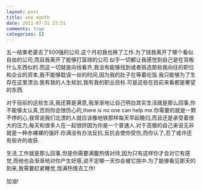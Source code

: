 ```yaml
---
layout: post
title: one month
date: 2011-07-31 23:51
comments: true
categories: []
---
```

五一结束老婆去了500强的公司.这个月初我也换了工作.为了钱我离开了哪个看似自由的公司,而且我离开了能够打篮球的公司.似乎一切都让我感觉到自己是在背叛什么东西似的.而这一切就是向钱看齐,我没有能够找到或者挑选那些我向往的职位和企业的资本,我不能够耽误一丝的时间,因为我的肚子在等着吃饭.我只能够为了生存在这里漂泊.我有我的人生规划,我有我的职业目标.可是这些在目前来看都是奢望的东西.

对于目前的这些生活,我还算是满意,我渐渐地让自己明白其实生活就是那么回事,你不能够太认真,否则你会很伤心的,there is no one can help me.你需要的就是一颗不停的心,我常说我们北漂的人就应该像地铁那样每天早起晚归,而且还是承受着很大的压力,每天和很多人在一起很挤因为你是一个普通人.对于高傲的自己来说无非就是一种赤裸裸的强奸.你满没有办法反抗.反抗会使你受伤,而你认了,忍了或许还有些许的收获.

生活,工作就是那么回事,但是你需要满腹热情对待,因为只有这样你才会对它有感觉,而他也会渐渐地对你产生好感,说不定哪一天你会被它挑中.为了能够看见那天的到来,我需要赶紧睡觉,饱满热情去工作!

加油!
